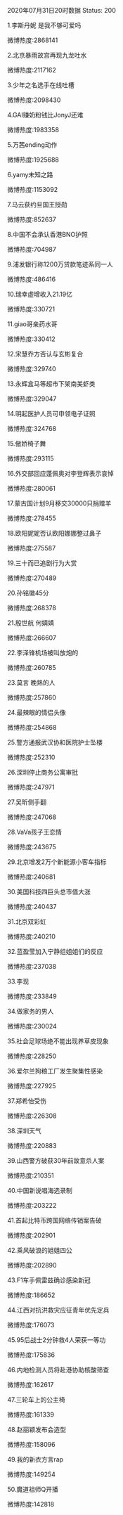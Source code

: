 2020年07月31日20时数据
Status: 200

1.李斯丹妮 是我不够可爱吗

微博热度:2868141

2.北京暴雨故宫再现九龙吐水

微博热度:2117162

3.少年之名选手在线吐槽

微博热度:2098430

4.GAI赚奶粉钱比JonyJ还难

微博热度:1983358

5.万茜ending动作

微博热度:1925688

6.yamy未知之路

微博热度:1153092

7.马云获约旦国王授勋

微博热度:852637

8.中国不会承认香港BNO护照

微博热度:704987

9.浦发银行称1200万贷款笔迹系同一人

微博热度:486416

10.瑞幸虚增收入21.19亿

微博热度:330721

11.giao哥亲药水哥

微博热度:330412

12.宋慧乔方否认与玄彬复合

微博热度:329740

13.永辉盒马等超市下架南美虾类

微博热度:329047

14.明起医护人员可申领电子证照

微博热度:324768

15.傲娇椅子舞

微博热度:293115

16.外交部回应蓬佩奥对李登辉表示哀悼

微博热度:280061

17.蒙古国计划9月移交30000只捐赠羊

微博热度:278455

18.欧阳妮妮否认欧阳娜娜整过鼻子

微博热度:275587

19.三十而已追剧行为大赏

微博热度:270489

20.孙铭徽45分

微博热度:268378

21.殷世航 何婧婧

微博热度:266607

22.李泽锋机场被叫放炮的

微博热度:260785

23.莫言 晚熟的人

微博热度:257860

24.最辣眼的情侣头像

微博热度:254868

25.警方通报武汉协和医院护士坠楼

微博热度:252310

26.深圳停止商务公寓审批

微博热度:247971

27.吴昕侧手翻

微博热度:247068

28.VaVa孩子王恋情

微博热度:243675

29.北京增发2万个新能源小客车指标

微博热度:240681

30.美国科技四巨头总市值大涨

微博热度:240437

31.北京双彩虹

微博热度:240210

32.蓝盈莹加入宁静组姐姐们的反应

微博热度:237038

33.李现

微博热度:233849

34.做家务的男人

微博热度:230024

35.社会足球场绝不能出现养草皮现象

微博热度:228250

36.爱尔兰狗粮工厂发生聚集性感染

微博热度:227925

37.郑希怡受伤

微博热度:226308

38.深圳天气

微博热度:220883

39.山西警方破获30年前故意杀人案

微博热度:210351

40.中国新说唱海选录制

微博热度:203222

41.首起比特币跨国网络传销案告破

微博热度:202901

42.乘风破浪的姐姐四公

微博热度:202890

43.F1车手佩雷兹确诊感染新冠

微博热度:186652

44.江西对抗洪救灾应征青年优先定兵

微博热度:176073

45.95后战士2分钟救4人荣获一等功

微博热度:175836

46.内地检测人员将赴港协助核酸筛查

微博热度:162617

47.三轮车上的公主椅

微博热度:161339

48.赵丽颖发布会造型

微博热度:158096

49.我的新衣方言rap

微博热度:149254

50.魔道祖师Q开播

微博热度:142818

